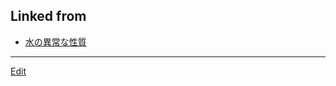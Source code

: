 ## Linked from

* [水の異常な性質](水の異常な性質.md)


----
[Edit](https://github.com/vitroid/vitroid.github.io/blob/master/MD/氷の負の熱膨張率の起源.md)

